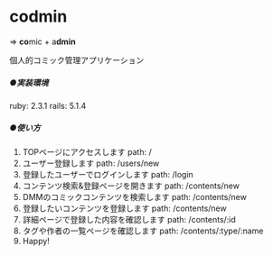 # codmin

=> **co**mic + a**dmin**

個人的コミック管理アプリケーション

##### ●実装環境
ruby: 2.3.1
rails: 5.1.4

##### ●使い方
1. TOPページにアクセスします
    path: /
2. ユーザー登録します
    path: /users/new
3. 登録したユーザーでログインします
    path: /login
4. コンテンツ検索&登録ページを開きます
    path: /contents/new
5. DMMのコミックコンテンツを検索します
    path: /contents/new
6. 登録したいコンテンツを登録します
    path: /contents/new
7. 詳細ページで登録した内容を確認します
    path: /contents/:id
8. タグや作者の一覧ページを確認します
    path: /contents/:type/:name
9. Happy!
